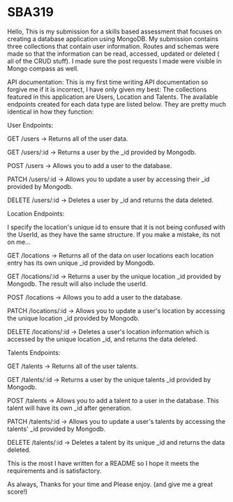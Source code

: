 # SBA319

Hello,
This is my submission for a skills based assessment that focuses on creating a database application using MongoDB. My submission contains three collections that contain user information. Routes and schemas were made so that the information can be read, accessed, updated or deleted ( all of the CRUD stuff). I made sure the post requests I  made were visible in Mongo compass as well.

API documentation:
This is my first time writing API documentation so forgive me if it is incorrect,  I have only given my best:
The collections featured in this application are Users, Location and Talents. The available endpoints created for each data type are listed below. They are pretty much identical in how they function:

User Endpoints:

GET /users -> Returns all of the user data.

GET /users/:id -> Returns a user by the _id  provided by Mongodb.

POST /users -> Allows you to add a user to the database.

PATCH /users/:id -> Allows you to update a user by accessing their _id provided by Mongodb.

DELETE /users/:id -> Deletes a user by _id  and returns the data deleted. 

Location Endpoints:

I specify the location's unique id to ensure that it is not being confused with the UserId, as they have the same structure. If you make a mistake, its not on me... 

GET /locations -> Returns all of the data on user locations each location entry has its own unique _id provided by Mongodb.

GET /locations/:id -> Returns a user by the unique location _id provided by Mongodb. The result will also include the userId.

POST /locations -> Allows you to add a user to the database.

PATCH /locations/:id -> Allows you to update a user's location by accessing the unique location _id provided by Mongodb.

DELETE /locations/:id -> Deletes a user's location information which is accessed by the unique location _id,  and returns the data deleted. 


Talents Endpoints:

GET /talents -> Returns all of the user talents.

GET /talents/:id -> Returns a user by the unique talents _id  provided by Mongodb.

POST /talents -> Allows you to add a talent to a user in the database. This talent will have its own _id after generation. 

PATCH /talents/:id -> Allows you to update a user's talents by accessing the talents' _id provided by Mongodb.

DELETE /talents/:id -> Deletes a talent by its unique  _id  and returns the data deleted. 


This is the most I have written for a README so I hope it meets the requirements and is satisfactory.  

As always, Thanks for your time and  Please enjoy. (and give me a great score!)
